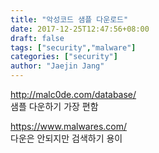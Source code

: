 ```yaml
---
title: "악성코드 샘플 다운로드"
date: 2017-12-25T12:47:56+08:00
draft: false
tags: ["security","malware"]
categories: ["security"]
author: "Jaejin Jang"
---
```


http://malc0de.com/database/ <br>
샘플 다운하기 가장 편함

https://www.malwares.com/ <br>
다운은 안되지만 검색하기 용이
